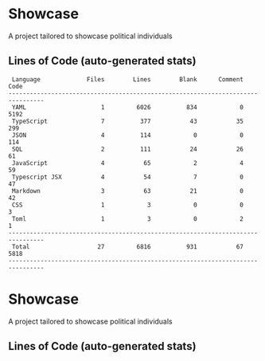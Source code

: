 # Showcase

A project tailored to showcase political individuals

## Lines of Code (auto-generated stats)

```txt<br>--------------------------------------------------------------------------------
 Language             Files        Lines        Blank      Comment         Code
--------------------------------------------------------------------------------
 YAML                     1         6026          834            0         5192
 TypeScript               7          377           43           35          299
 JSON                     4          114            0            0          114
 SQL                      2          111           24           26           61
 JavaScript               4           65            2            4           59
 Typescript JSX           4           54            7            0           47
 Markdown                 3           63           21            0           42
 CSS                      1            3            0            0            3
 Toml                     1            3            0            2            1
--------------------------------------------------------------------------------
 Total                   27         6816          931           67         5818
--------------------------------------------------------------------------------
```

# Showcase

A project tailored to showcase political individuals

## Lines of Code (auto-generated stats)

